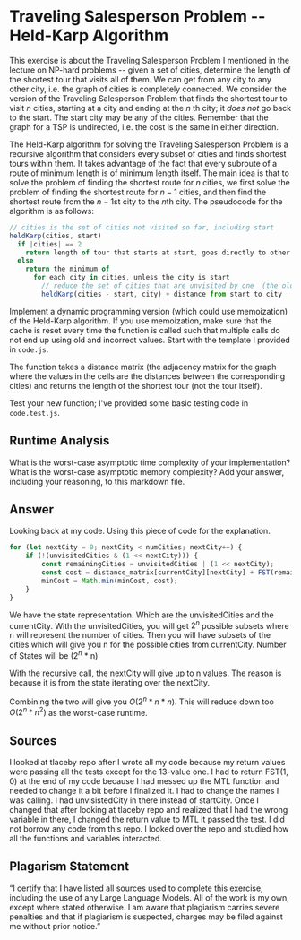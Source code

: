 # Traveling Salesperson Problem -- Held-Karp Algorithm

This exercise is about the Traveling Salesperson Problem I mentioned in the
lecture on NP-hard problems -- given a set of cities, determine the length of
the shortest tour that visits all of them. We can get from any city to any other
city, i.e. the graph of cities is completely connected. We consider the version
of the Traveling Salesperson Problem that finds the shortest tour to visit $n$
cities, starting at a city and ending at the $n$ th city; it *does not* go
back to the start. The start city may be any of the cities. Remember that the
graph for a TSP is undirected, i.e. the cost is the same in either direction.

The Held-Karp algorithm for solving the Traveling Salesperson Problem is a
recursive algorithm that considers every subset of cities and finds shortest
tours within them. It takes advantage of the fact that every subroute of a route
of minimum length is of minimum length itself. The main idea is that to solve
the problem of finding the shortest route for $n$ cities, we first solve the
problem of finding the shortest route for $n-1$ cities, and then find the
shortest route from the $n-1$st city to the $n$th city. The pseudocode for the
algorithm is as follows:

```javascript
// cities is the set of cities not visited so far, including start
heldKarp(cities, start)
  if |cities| == 2
    return length of tour that starts at start, goes directly to other city in cities
  else
    return the minimum of
      for each city in cities, unless the city is start
        // reduce the set of cities that are unvisited by one  (the old start), set the new start, add on the distance from old start to new start
        heldKarp(cities - start, city) + distance from start to city
```

Implement a dynamic programming version (which could use memoization) of the
Held-Karp algorithm. If you use memoization, make sure that the cache is reset
every time the function is called such that multiple calls do not end up using
old and incorrect values. Start with the template I provided in `code.js`.

The function takes a distance matrix (the adjacency matrix for the graph where
the values in the cells are the distances between the corresponding cities) and
returns the length of the shortest tour (not the tour itself).

Test your new function; I've provided some basic testing code in `code.test.js`.

## Runtime Analysis

What is the worst-case asymptotic time complexity of your implementation? What
is the worst-case asymptotic memory complexity? Add your answer, including your
reasoning, to this markdown file.

## Answer
Looking back at my code. Using this piece of code for the explanation. 

```javascript
for (let nextCity = 0; nextCity < numCities; nextCity++) { 
    if (!(unvisitedCities & (1 << nextCity))) {
        const remainingCities = unvisitedCities | (1 << nextCity); 
        const cost = distance_matrix[currentCity][nextCity] + FST(remainingCities, nextCity); 
        minCost = Math.min(minCost, cost);
    }
}
```

We have the state representation. Which are the unvisitedCities and the currentCity. With the unvisitedCities, you will get $2^{n}$ possible subsets where n will represent the number of cities. Then you will have subsets of the cities which will give you n for the possible cities from currentCity. Number of States will be ($2^{n}$ * n) 

With the recursive call, the nextCity will give up to n values. The reason is because it is from the state iterating over the nextCity. 

Combining the two will give you $O(2^{n} * n * n)$. This will reduce down too $O(2^{n} * n^{2})$ as the worst-case runtime.


## Sources 
I looked at tlaceby repo after I wrote all my code because my return values were passing all the tests except for the 13-value one. I had to return FST(1, 0) at the end of my code because I had messed up the MTL function and needed to change it a bit before I finalized it. I had to change the names I was calling. I had unvisistedCity in there instead of startCity. Once I changed that after looking at tlaceby repo and realized that I had the wrong variable in there, I changed the return value to MTL it passed the test. I did not borrow any code from this repo. I looked over the repo and studied how all the functions and variables interacted.  

## Plagarism Statement
“I certify that I have listed all sources used to complete this exercise, including the use of any Large Language Models. All of the work is my own, except where stated otherwise. I am aware that plagiarism carries severe penalties and that if plagiarism is suspected, charges may be filed against me without prior notice.”
